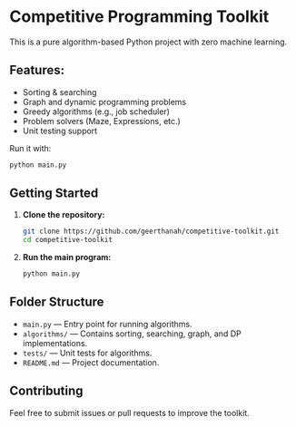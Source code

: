 #  Competitive Programming Toolkit

This is a pure algorithm-based Python project with zero machine learning.

## Features:
- Sorting & searching
- Graph and dynamic programming problems
- Greedy algorithms (e.g., job scheduler)
- Problem solvers (Maze, Expressions, etc.)
- Unit testing support

Run it with:
```bash
python main.py
```

## Getting Started

1. **Clone the repository:**
    ```bash
    git clone https://github.com/geerthanah/competitive-toolkit.git
    cd competitive-toolkit
    ```


2. **Run the main program:**
    ```bash
    python main.py
    ```

## Folder Structure

- `main.py` — Entry point for running algorithms.
- `algorithms/` — Contains sorting, searching, graph, and DP implementations.
- `tests/` — Unit tests for algorithms.
- `README.md` — Project documentation.

## Contributing

Feel free to submit issues or pull requests to improve the toolkit.


